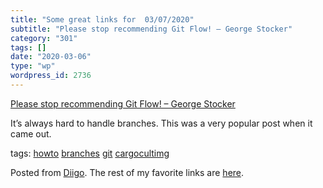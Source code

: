 ```yaml
---
title: "Some great links for  03/07/2020"
subtitle: "Please stop recommending Git Flow! – George Stocker"
category: "301"
tags: []
date: "2020-03-06"
type: "wp"
wordpress_id: 2736
---
```

[Please stop recommending Git Flow! – George Stocker](https://georgestocker.com/2020/03/04/please-stop-recommending-git-flow/) 

It’s always hard to handle branches. This was a very popular post when it came out. 

 tags: [howto](https://www.diigo.com/user/pitosalas/howto) [branches](https://www.diigo.com/user/pitosalas/branches) [git](https://www.diigo.com/user/pitosalas/git) [cargocultimg](https://www.diigo.com/user/pitosalas/cargocultimg)

Posted from [Diigo](https://www.diigo.com). The rest of my favorite links are [here](https://www.diigo.com/user/pitosalas).